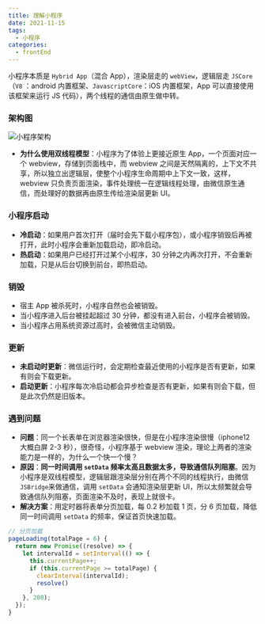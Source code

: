 ```yaml
---
title: 理解小程序
date: 2021-11-15
tags:
  - 小程序
categories:
  - frontEnd
---
```


小程序本质是 `Hybrid App`（混合 App），渲染层走的 `webView`，逻辑层走 `JSCore`（`V8` ：android 内置框架、`JavascriptCore`：iOS 内置框架，App 可以直接使用该框架来运行 JS 代码），两个线程的通信由原生做中转。

<!-- more -->

### 架构图

![小程序架构](https://pic1.zhimg.com/v2-577d754f01920923e08ab03f3e43f5f0_r.jpg)

- **为什么使用双线程模型**：小程序为了体验上更接近原生 App，一个页面对应一个 webview，存储到页面栈中，而 webview 之间是天然隔离的，上下文不共享，所以独立出逻辑层，使整个小程序生命周期中上下文一致，这样，webview 只负责页面渲染，事件处理统一在逻辑线程处理，由微信原生通信，而处理好的数据再由原生传给渲染层更新 UI。

### 小程序启动

- **冷启动**：如果用户首次打开（届时会先下载小程序包），或小程序销毁后再被打开，此时小程序会重新加载启动，即冷启动。
- **热启动**：如果用户已经打开过某个小程序，30 分钟之内再次打开，不会重新加载，只是从后台切换到前台，即热启动。

### 销毁

- 宿主 App 被杀死时，小程序自然也会被销毁。
- 当小程序进入后台被挂起超过 30 分钟，都没有进入前台，小程序会被销毁。
- 当小程序占用系统资源过高时，会被微信主动销毁。

### 更新

- **未启动时更新**：微信运行时，会定期检查最近使用的小程序是否有更新，如果有则会下载更新。
- **启动更新**：小程序每次冷启动都会异步检查是否有更新，如果有则会下载，但是此次仍然是旧版本。

### 遇到问题

- **问题**：同一个长表单在浏览器渲染很快，但是在小程序渲染很慢（iphone12 大概白屏 2-3 秒），很奇怪，小程序基于 webview 渲染，理论上两者的渲染能力是一样的，为什么一个快一个慢？
- **原因**：**同一时间调用 `setData` 频率太高且数据太多，导致通信队列阻塞**。因为小程序是双线程模型，逻辑层跟渲染层分别在两个不同的线程执行，由微信`JSBridge`来做通信，调用 `setData` 会通知渲染层更新 UI，所以太频繁就会导致通信队列阻塞，页面渲染不及时，表现上就很卡。
- **解决方案**：用定时器将表单分页加载，每 0.2 秒加载 1 页，分 6 页加载，降低同一时间调用 `setData` 的频率，保证首页快速加载。

```js
// 分页加载
pageLoading(totalPage = 6) {
  return new Promise((resolve) => {
    let intervalId = setInterval(() => {
      this.currentPage++;
      if (this.currentPage >= totalPage) {
        clearInterval(intervalId);
        resolve()
      }
    }, 200);
  });
}
```

